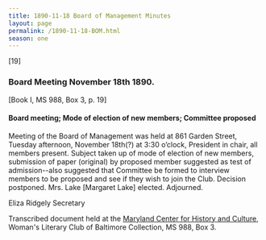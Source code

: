 ```yaml
---
title: 1890-11-18 Board of Management Minutes
layout: page
permalink: /1890-11-18-BOM.html
season: one
---
```

[19]

### Board Meeting November 18th 1890.
[Book I, MS 988, Box 3, p. 19]

#### Board meeting; Mode of election of new members; Committee proposed

Meeting of the Board of Management was held at 861 Garden Street, Tuesday afternoon, November 18th(?) at 3:30 o’clock, President in chair, all members present. Subject taken up of mode of election of new members, submission of paper (original) by proposed member suggested as test of admission--also suggested that Committee be formed to interview members to be proposed and see if they wish to join the Club. Decision postponed. Mrs. Lake [Margaret Lake] elected. Adjourned.

Eliza Ridgely
Secretary

Transcribed document held at the [Maryland Center for History and Culture](http://mdhs.org/), Woman's Literary Club of Baltimore Collection, MS 988, Box 3. 